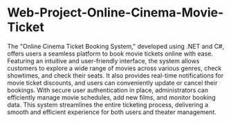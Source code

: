 # Web-Project-Online-Cinema-Movie-Ticket
The "Online Cinema Ticket Booking System," developed using .NET and C#, offers users a seamless platform to book movie tickets online with ease. Featuring an intuitive and user-friendly interface, the system allows customers to explore a wide range of movies across various genres, check showtimes, and check their seats. It also provides real-time notifications for movie ticket discounts, and users can conveniently update or cancel their bookings. With secure user authentication in place, administrators can efficiently manage movie schedules, add new films, and monitor booking data. This system streamlines the entire ticketing process, delivering a smooth and efficient experience for both users and theater management.
